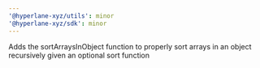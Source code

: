 ```yaml
---
'@hyperlane-xyz/utils': minor
'@hyperlane-xyz/sdk': minor
---
```


Adds the sortArraysInObject function to properly sort arrays in an object recursively given an optional sort function
